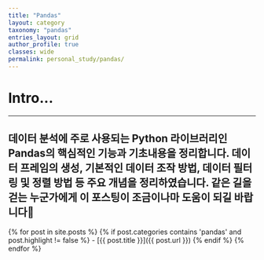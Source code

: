 ```yaml
---
title: "Pandas"
layout: category
taxonomy: "pandas"
entries_layout: grid
author_profile: true
classes: wide
permalink: personal_study/pandas/
---
```


# Intro...
---
데이터 분석에 주로 사용되는 Python 라이브러리인 Pandas의 핵심적인 기능과 기초내용을 정리합니다. 데이터 프레임의 생성, 기본적인 데이터 조작 방법, 데이터 필터링 및 정렬 방법 등 주요 개념을 정리하였습니다. 같은 길을 걷는 누군가에게 이 포스팅이 조금이나마 도움이 되길 바랍니다🙏
---

{% for post in site.posts %}
  {% if post.categories contains 'pandas' and post.highlight != false %}
    - [{{ post.title }}]({{ post.url }})
  {% endif %}
{% endfor %}

